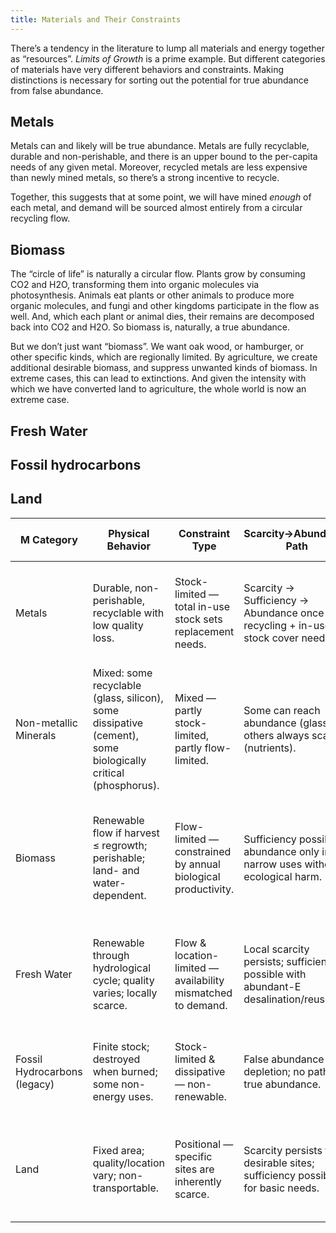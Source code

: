 ```yaml
---
title: Materials and Their Constraints
---
```


There’s a tendency in the literature to lump all materials and energy together as “resources”. *Limits of Growth* is a prime example. But different categories of materials have very different behaviors and constraints. Making distinctions is necessary for sorting out the potential for true abundance from false abundance.

## Metals
Metals can and likely will be true abundance. Metals are fully recyclable, durable and non-perishable, and there is an upper bound to the per-capita needs of any given metal. Moreover, recycled metals are less expensive than newly mined metals, so there’s a strong incentive to recycle. 

Together, this suggests that at some point, we will have mined *enough* of each metal, and demand will be sourced almost entirely from a circular recycling flow. 

## Biomass
The “circle of life” is naturally a circular flow. Plants grow by consuming CO2 and H2O, transforming them into organic molecules via photosynthesis. Animals eat plants or other animals to produce more organic molecules, and fungi and other kingdoms participate in the flow as well. And, which each plant or animal dies, their remains are decomposed back into CO2 and H2O. So biomass is, naturally, a true abundance. 

But we don’t just want “biomass”. We want oak wood, or hamburger, or other specific kinds, which are regionally limited. By agriculture, we create additional desirable biomass, and suppress unwanted kinds of biomass. In extreme cases, this can lead to extinctions. And given the intensity with which we have converted land to agriculture, the whole world is now an extreme case.

## Fresh Water

## Fossil hydrocarbons

## Land


| M Category                   | Physical Behavior                                                                                            | Constraint Type                                               | Scarcity→Abundance Path                                                           | True Abundance Possible?                                                                       | Key MET Dynamics                                                                        |
| ---------------------------- | ------------------------------------------------------------------------------------------------------------ | ------------------------------------------------------------- | --------------------------------------------------------------------------------- | ---------------------------------------------------------------------------------------------- | --------------------------------------------------------------------------------------- |
| Metals                       | Durable, non-perishable, recyclable with low quality loss.                                                   | Stock-limited — total in-use stock sets replacement needs.    | Scarcity → Sufficiency → Abundance once recycling + in-use stock cover needs.     | Yes, with high loop efficiency and declining population.                                       | Mining fades after abundance point; T focuses on recovery, sorting, metallurgy.         |
| Non-metallic Minerals        | Mixed: some recyclable (glass, silicon), some dissipative (cement), some biologically critical (phosphorus). | Mixed — partly stock-limited, partly flow-limited.            | Some can reach abundance (glass), others always scarce (nutrients).               | Partial — depends on material type.                                                            | Abundant-E can make low-grade ore usable; nutrient loops must close to avoid scarcity.  |
| Biomass                      | Renewable flow if harvest ≤ regrowth; perishable; land- and water-dependent.                                 | Flow-limited — constrained by annual biological productivity. | Sufficiency possible; abundance only in narrow uses without ecological harm.      | Partial — food always constrained biologically; wood/fiber can be abundant with good land use. | Overharvest creates false abundance; population decline eases pressure.                 |
| Fresh Water                  | Renewable through hydrological cycle; quality varies; locally scarce.                                        | Flow & location-limited — availability mismatched to demand.  | Local scarcity persists; sufficiency possible with abundant-E desalination/reuse. | Partial — agriculture remains constrained by soil-water ecology.                               | E removes many industrial/urban limits; governance and ecology constrain ag use.        |
| Fossil Hydrocarbons (legacy) | Finite stock; destroyed when burned; some non-energy uses.                                                   | Stock-limited & dissipative — non-renewable.                  | False abundance until depletion; no path to true abundance.                       | No — inherently finite.                                                                        | Reserve for high-value chemical uses; replace energy role with renewables + synthetics. |
| Land                         | Fixed area; quality/location vary; non-transportable.                                                        | Positional — specific sites are inherently scarce.            | Scarcity persists for desirable sites; sufficiency possible for basic needs.      | No — universal abundance impossible.                                                           | High-value land always contested; managed by complex cultural technics (law, zoning).   |
